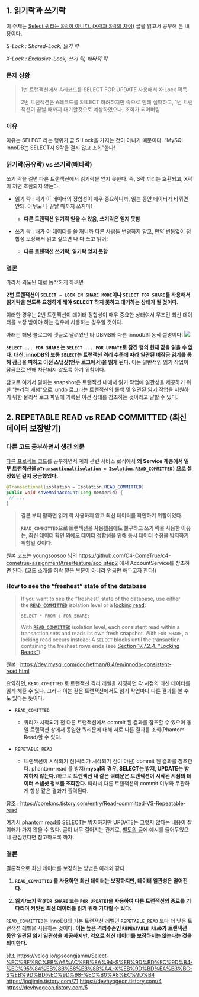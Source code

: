 ## 1. 읽기락과 쓰기락

이 주제는 [Select 쿼리는 S락이 아니다. (X락과 S락의 차이)](https://velog.io/@soongjamm/Select-%EC%BF%BC%EB%A6%AC%EB%8A%94-S%EB%9D%BD%EC%9D%B4-%EC%95%84%EB%8B%88%EB%8B%A4.-X%EB%9D%BD%EA%B3%BC-S%EB%9D%BD%EC%9D%98-%EC%B0%A8%EC%9D%B4) 글을 읽고서 공부해 본 내용이다.

_S-Lock : Shared-Lock, 읽기 락_

_X-Lock : Exclusive-Lock, 쓰기 락, 배타적 락_

### 문제 상황

> 1번 트랜잭션에서 A레코드를 SELECT FOR UPDATE 사용해서 X-Lock 획득
>
> 2번 트랜잭션은 A레코드를 SELECT 하려하지만 락으로 인해 실패하고, 1번 트랜잭션이 끝날 때까지 대기할것으로 예상하였으나, 조회가 되어버림

### 이유

이유는 SELECT 라는 행위가 곧 S-Lock을 가지는 것이 아니기 때문이다.
“MySQL InnoDB는 SELECT시 S락을 걸지 않고 조회”한다!

### 읽기락(공유락) vs 쓰기락(배타락)

쓰기 락을 걸면 다른 트랜잭션에서 읽기락을 얻지 못한다. 즉, S락 끼리는 호환되고, X락이 끼면 호환되지 않는다.

- 읽기 락 : 내가 이 데이터의 정합성이 매우 중요하니까, 읽는 동안 데이터가 바뀌면 안돼. 아무도 나 끝날 때까지 쓰지마!

  - **다른 트랜잭션 읽기락 얻을 수 있음, 쓰기락은 얻지 못함**

- 쓰기 락 : 내가 이 데이터를 쓸 꺼니까 다른 사람들 변경하지 말고, 만약 변동없이 정합성 보장해서 읽고 싶으면 나 다 쓰고 읽어!
  - **다른 트랜잭션 쓰기락, 읽기락 얻지 못함**

### 결론

따라서 의도된 대로 동작하게 하려면

**2번 트랜잭션이 `SELECT ~ LOCK IN SHARE MODE`이나 `SELECT FOR SHARE`를 사용해서 읽기락을 얻도록 요청하게 해야 SELECT 하지 못하고 대기하는 상태가 될 것이다.**

이러한 경우는 2번 트랜잭션이 데이터 정합성이 매우 중요한 상태여서 무조건 최신 데이터를 보장 받아야 하는 경우에 사용하는 경우일 것이다.

아래는 해당 블로그에 댓글로 달려있던 타 DBMS와 다른 innodb의 동작 설명이다.
![](https://velog.velcdn.com/images/damongsanga/post/04f55b5d-4793-4fd6-8aa0-2d2498587f05/image.png)

**`SELECT ... FOR SHARE` 는 `SELECT ... FOR UPDATE`로 잠긴 행의 현재 값을 읽을 수 없다.
대신, innoDB의 보통 `SELECT`는 트랜잭션 격리 수준에 따라 일관된 비잠금 읽기를 통해 잠금을 피하고 이전 스냅샷(언두 로그에서)을 읽게 된다.**
이는 일반적인 읽기 작업이 잠금으로 인해 차단되지 않도록 하기 위함이다.

참고로 여기서 말하는 snapshot은 트랜잭션 내에서 읽기 작업에 일관성을 제공하기 위한 "논리적 개념"으로, undo 로그라는 트랜잭션의 롤백 및 일관된 읽기 작업을 지원하기 위한 물리적 로그 파일에 기록된 이전 상태를 참조하는 것이라고 말할 수 있다.

## 2. REPETABLE READ vs READ COMMITTED (최신 데이터 보장받기)

### 다른 코드 공부하면서 생긴 의문

[다른 프로젝트 코드](https://github.com/C4-ComeTrue/c4-cometrue-assignment/tree/feature/soo_step2)를 공부하면서 계좌 관련 서비스 로직에서 **왜 Service 계층에서 일부 트랜잭션을 `@Transactional(isolation = Isolation.READ_COMMITTED)` 으로 설정했던 걸지 궁금했었다.**

```java
@Transactional(isolation = Isolation.READ_COMMITTED)
public void saveMainAccount(Long memberId) {
 // ...
}
```

> **결론 부터 말하면 읽기 락 사용하지 않고 최신 데이터를 확인하기 위함이었다.**
>
> **`READ_COMMITTED`으로 트랜잭션을 사용했음에도 불구하고 쓰기 락을 사용한 이유는, 최신 데이터 확인 외에도 데이터 정합성을 위해 동시 데이터 수정을 방지하기 위함일 것이다.**

원본 코드는 [youngsoosoo](https://github.com/youngsoosoo) 님의 https://github.com/C4-ComeTrue/c4-cometrue-assignment/tree/feature/soo_step2 에서 AccountService를 참조하면 된다. (코드 소개를 허락 맡은 부분이 아니라 언급만 해두고자 한다!)

### How to see the “freshest” state of the database

> If you want to see the “freshest” state of the database, use either the [`READ COMMITTED`](https://dev.mysql.com/doc/refman/8.4/en/innodb-transaction-isolation-levels.html#isolevel_read-committed) isolation level or a [locking read](https://dev.mysql.com/doc/refman/8.4/en/glossary.html#glos_locking_read):
>
> `SELECT * FROM t FOR SHARE;`
>
> With [`READ COMMITTED`](https://dev.mysql.com/doc/refman/8.4/en/innodb-transaction-isolation-levels.html#isolevel_read-committed) isolation level, each consistent read within a transaction sets and reads its own fresh snapshot. With `FOR SHARE`, a locking read occurs instead: A `SELECT` blocks until the transaction containing the freshest rows ends (see [Section 17.7.2.4, “Locking Reads”](https://dev.mysql.com/doc/refman/8.4/en/innodb-locking-reads.html)).

원본 : https://dev.mysql.com/doc/refman/8.4/en/innodb-consistent-read.html

요약하면, `READ_COMITTED` 로 트랜잭션 격리 레벨을 지정하면 각 시점의 최신 데이터를 읽게 해줄 수 있다. 그러나 이는 같은 트랜잭션에서도 읽기 작업마다 다른 결과를 볼 수도 있다는 뜻이다.

- `READ_COMITTED`

  - 쿼리가 시작되기 전 다른 트랜잭션에서 commit 된 결과를 참조할 수 있으며 동일 트랜잭션 상에서 동일한 쿼리문에 대해 서로 다른 결과를 조회(Phantom-Read)할 수 있다.

- `REPETABLE_READ`
  - 트랜잭션이 시작되기 전(쿼리가 시작되기 전이 아닌) commit 된 결과를 참조한다. phantom-read 를 방지(**mysql의 경우, SELECT는 방지, UPDATE는 방지하지 않는다.**)하므로 **트랜잭션 내 같은 쿼리문은 트랜잭션이 시작된 시점의 데이터 스냅샷 정보를 조회한다.** 따라서 다른 트랜잭션의 commit 여부와 무관하게 항상 같은 결과가 출력된다.

참조 : https://corekms.tistory.com/entry/Read-committed-VS-Repeatable-read

여기서 phantom read를 SELECT는 방지하지만 UPDATE는 그렇지 않다는 내용이 잘 이해가 가지 않을 수 있다. 글이 너무 길어지는 관계로, [별도의 글](<./PHANTOM%20READ%20방지%20(SELECT%20vs%20UPDATE).md>)에 예시를 들어두었으니 관심있다면 참고하도록 하자.

### 결론

결론적으로 최신 데이터를 보장하는 방법은 아래와 같다

1. **`READ_COMMITTED` 를 사용하면 최신 데이터는 보장하지만, 데이터 일관성은 떨어진다.**

2. **읽기/쓰기 락(`FOR SHARE` 또는 `FOR UPDATE`)을 사용하여 다른 트랜잭션의 종료를 기다리며 커밋된 최신 데이터를 읽기 위해 기다릴 수 있다.**

`READ_COMMITTED`는 InnoDB의 기본 트랜잭션 레벨인 `REPETABLE_READ` 보다 더 낮은 트랜잭션 레벨을 사용하는 것이다. **이는 높은 격리수준인 `REPEATABLE READ`가 트랜잭션 동안 일관된 읽기 일관성을 제공하지만, 역으로 최신 데이터를 보장하지는 않는다는 것을 의미한다.**

참조
https://velog.io/@soongjamm/Select-%EC%BF%BC%EB%A6%AC%EB%8A%94-S%EB%9D%BD%EC%9D%B4-%EC%95%84%EB%8B%88%EB%8B%A4.-X%EB%9D%BD%EA%B3%BC-S%EB%9D%BD%EC%9D%98-%EC%B0%A8%EC%9D%B4
https://joojimin.tistory.com/71
https://devhyogeon.tistory.com/4
https://devhyogeon.tistory.com/5
